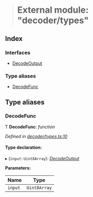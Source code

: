 > # External module: "decoder/types"

## Index

### Interfaces

* [DecodeOutput](../interfaces/_decoder_types_.decodeoutput.md)

### Type aliases

* [DecodeFunc](_decoder_types_.md#decodefunc)

## Type aliases

###  DecodeFunc

Ƭ **DecodeFunc**: *function*

*Defined in [decoder/types.ts:10](https://github.com/polkadot-js/common/blob/1555561/packages/util-rlp/src/decoder/types.ts#L10)*

#### Type declaration:

▸ (`input`: `Uint8Array`): *[DecodeOutput](../interfaces/_decoder_types_.decodeoutput.md)*

**Parameters:**

Name | Type |
------ | ------ |
`input` | `Uint8Array` |